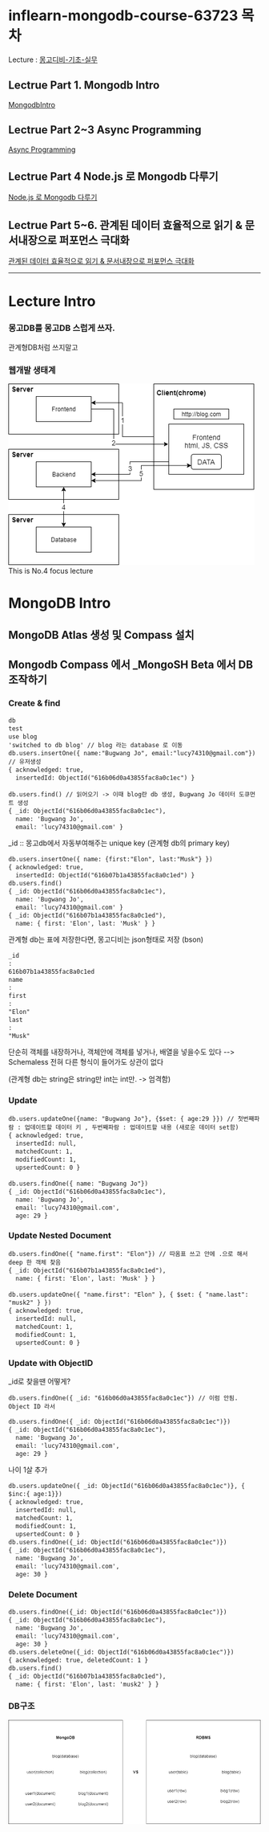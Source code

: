 # inflearn-mongodb-course-63723 목차

Lecture : [몽고디비-기초-실무](https://www.inflearn.com/course/c/dashboard)

## Lectrue Part 1. Mongodb Intro

[MongodbIntro](https://github.com/lucy74310/inflearn-mongodb-course-63723/tree/main/MongodbIntro.md)

## Lectrue Part 2~3 Async Programming

[Async Programming](https://github.com/lucy74310/inflearn-mongodb-course-63723/tree/main/AsyncProgramming.md)

## Lectrue Part 4 Node.js 로 Mongodb 다루기

[Node.js 로 Mongodb 다루기](https://github.com/lucy74310/inflearn-mongodb-course-63723/tree/main/RestfulAPIIntro.md)

## Lectrue Part 5~6. 관계된 데이터 효율적으로 읽기 & 문서내장으로 퍼포먼스 극대화

[관계된 데이터 효율적으로 읽기 & 문서내장으로 퍼포먼스 극대화](https://github.com/lucy74310/inflearn-mongodb-course-63723/tree/main/RelatedDataManagingInMongoDB.md)

<hr>

# Lecture Intro

### 몽고DB를 몽고DB 스럽게 쓰자.

관계형DB처럼 쓰지말고

### 웹개발 생태계

![nowadays-web-structure](./lecture_img/nowadays_web_structure.png)
This is No.4 focus lecture

# MongoDB Intro

## MongoDB Atlas 생성 및 Compass 설치

## Mongodb Compass 에서 \_MongoSH Beta 에서 DB 조작하기

### Create & find

```
db
test
use blog
'switched to db blog' // blog 라는 database 로 이동
db.users.insertOne({ name:"Bugwang Jo", email:"lucy74310@gmail.com"}) // 유저생성
{ acknowledged: true,
  insertedId: ObjectId("616b06d0a43855fac8a0c1ec") }

db.users.find() // 읽어오기 -> 이때 blog란 db 생성, Bugwang Jo 데이터 도큐먼트 생성
{ _id: ObjectId("616b06d0a43855fac8a0c1ec"),
  name: 'Bugwang Jo',
  email: 'lucy74310@gmail.com' }
```

\_id :: 몽고db에서 자동부여해주는 unique key (관계형 db의 primary key)

```
db.users.insertOne({ name: {first:"Elon", last:"Musk"} })
{ acknowledged: true,
  insertedId: ObjectId("616b07b1a43855fac8a0c1ed") }
db.users.find()
{ _id: ObjectId("616b06d0a43855fac8a0c1ec"),
  name: 'Bugwang Jo',
  email: 'lucy74310@gmail.com' }
{ _id: ObjectId("616b07b1a43855fac8a0c1ed"),
  name: { first: 'Elon', last: 'Musk' } }
```

관계형 db는 표에 저장한다면, 몽고디비는 json형태로 저장 (bson)

```
_id
:
616b07b1a43855fac8a0c1ed
name
:
first
:
"Elon"
last
:
"Musk"

```

단순히 객체를 내장하거나, 객체안에 객체를 넣거나, 배열을 넣을수도 있다
--> Schemaless 전혀 다른 형식이 들어가도 상관이 없다

(관계형 db는 string은 string만 int는 int만. -> 엄격함)

### Update

```
db.users.updateOne({name: "Bugwang Jo"}, {$set: { age:29 }}) // 첫번째파람 : 업데이트할 데이터 키 , 두번째파람 : 업데이트할 내용 (새로운 데이터 set함)
{ acknowledged: true,
  insertedId: null,
  matchedCount: 1,
  modifiedCount: 1,
  upsertedCount: 0 }

db.users.findOne({ name: "Bugwang Jo"})
{ _id: ObjectId("616b06d0a43855fac8a0c1ec"),
  name: 'Bugwang Jo',
  email: 'lucy74310@gmail.com',
  age: 29 }
```

### Update Nested Document

```
db.users.findOne({ "name.first": "Elon"}) // 따옴표 쓰고 안에 .으로 해서 deep 한 객체 찾음
{ _id: ObjectId("616b07b1a43855fac8a0c1ed"),
  name: { first: 'Elon', last: 'Musk' } }

db.users.updateOne({ "name.first": "Elon" }, { $set: { "name.last": "musk2" } })
{ acknowledged: true,
  insertedId: null,
  matchedCount: 1,
  modifiedCount: 1,
  upsertedCount: 0 }
```

### Update with ObjectID

\_id로 찾을땐 어떻게?

```
db.users.findOne({ _id: "616b06d0a43855fac8a0c1ec"}) // 이럼 안됨. Object ID 라서
```

```
db.users.findOne({ _id: ObjectId("616b06d0a43855fac8a0c1ec")})
{ _id: ObjectId("616b06d0a43855fac8a0c1ec"),
  name: 'Bugwang Jo',
  email: 'lucy74310@gmail.com',
  age: 29 }
```

나이 1살 추가

```
db.users.updateOne({ _id: ObjectId("616b06d0a43855fac8a0c1ec")}, { $inc:{ age:1}})
{ acknowledged: true,
  insertedId: null,
  matchedCount: 1,
  modifiedCount: 1,
  upsertedCount: 0 }
db.users.findOne({_id: ObjectId("616b06d0a43855fac8a0c1ec")})
{ _id: ObjectId("616b06d0a43855fac8a0c1ec"),
  name: 'Bugwang Jo',
  email: 'lucy74310@gmail.com',
  age: 30 }
```

### Delete Document

```
db.users.findOne({_id: ObjectId("616b06d0a43855fac8a0c1ec")})
{ _id: ObjectId("616b06d0a43855fac8a0c1ec"),
  name: 'Bugwang Jo',
  email: 'lucy74310@gmail.com',
  age: 30 }
db.users.deleteOne({_id: ObjectId("616b06d0a43855fac8a0c1ec")})
{ acknowledged: true, deletedCount: 1 }
db.users.find()
{ _id: ObjectId("616b07b1a43855fac8a0c1ed"),
  name: { first: 'Elon', last: 'musk2' } }
```

### DB구조

![](./lecture_img/rdb_vs_mongodb.drawio.png)
